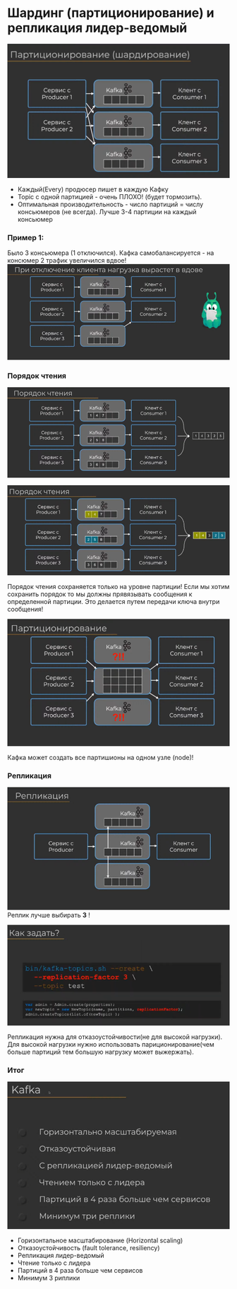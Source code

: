 # Шардинг (партиционирование) и репликация лидер-ведомый

![Partitions_sharding.png](img%2FPartitions_sharding.png)

- Каждый(Every) продюсер пишет в каждую Кафку
- Topic с одной партицией - очень ПЛОХО! (будет тормозить). 
- Оптимальная производительность - число партиций = числу консьюмеров (не всегда). Лучше 3-4 партиции на каждый консьюмер

### Пример 1:
Было 3 консьюмера (1 отключился). Кафка самобалансируется - на консюмер 2 трафик увеличился вдвое!
![maintainable_1.png](img%2Fmaintainable_1.png)

### Порядок чтения
![read_order_1.png](img%2Fread_order_1.png)

![read_order_2.png](img%2Fread_order_2.png)

Порядок чтения сохраняется только на уровне партиции! 
Если мы хотим сохранить порядок то мы должны прявязывать сообщения к определенной партиции.
Это делается путем передачи ключа внутри сообщения!

![Partitions_problem_1.png](img%2FPartitions_problem_1.png)

Кафка может создать все партишионы на одном узле (node)!

### Репликация

![Replications_1.png](img%2FReplications_1.png)
Реплик лучше выбирать **3** !

![Replications_factor.png](img%2FReplications_factor.png)

Репликация нужна для отказоустойчивости(не для высокой нагрузки). 
Для высокой нагрузки нужно использовать париционирование(чем больше партиций тем большую нагрузку может выжержать).

### Итог

![Kafka_result.png](img%2FKafka_result.png)

- Горизонтальное масштабирование (Horizontal scaling)
- Отказоустойчивость (fault tolerance, resiliency)
- Репликация лидер-ведомый
- Чтение только с лидера
- Партиций в 4 раза больше чем сервисов
- Минимум 3 риплики